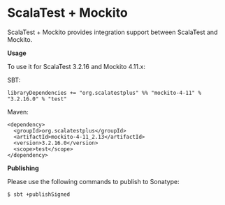 # ScalaTest + Mockito
ScalaTest + Mockito provides integration support between ScalaTest and Mockito.

**Usage**

To use it for ScalaTest 3.2.16 and Mockito 4.11.x: 

SBT: 

```
libraryDependencies += "org.scalatestplus" %% "mockito-4-11" % "3.2.16.0" % "test"
```

Maven: 

```
<dependency>
  <groupId>org.scalatestplus</groupId>
  <artifactId>mockito-4-11_2.13</artifactId>
  <version>3.2.16.0</version>
  <scope>test</scope>
</dependency>
```

**Publishing**

Please use the following commands to publish to Sonatype: 

```
$ sbt +publishSigned
```